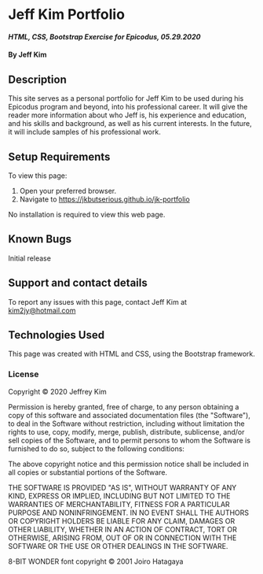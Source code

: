 # Jeff Kim Portfolio

#### _HTML, CSS, Bootstrap Exercise for Epicodus, 05.29.2020_

#### By **Jeff Kim**

## Description

This site serves as a personal portfolio for Jeff Kim to be used during his Epicodus program and beyond, into his professional career. It will give the reader more information about who Jeff is, his experience and education, and his skills and background, as well as his current interests. In the future, it will include samples of his professional work.

## Setup Requirements

To view this page:

1. Open your preferred browser.
2. Navigate to https://jkbutserious.github.io/jk-portfolio

No installation is required to view this web page.

## Known Bugs

Initial release

## Support and contact details

To report any issues with this page, contact Jeff Kim at kim2jy@hotmail.com

## Technologies Used

This page was created with HTML and CSS, using the Bootstrap framework.

### License

Copyright © 2020 Jeffrey Kim

Permission is hereby granted, free of charge, to any person obtaining a copy of this software and associated documentation files (the "Software"), to deal in the Software without restriction, including without limitation the rights to use, copy, modify, merge, publish, distribute, sublicense, and/or sell copies of the Software, and to permit persons to whom the Software is furnished to do so, subject to the following conditions:

The above copyright notice and this permission notice shall be included in all copies or substantial portions of the Software.

THE SOFTWARE IS PROVIDED "AS IS", WITHOUT WARRANTY OF ANY KIND, EXPRESS OR IMPLIED, INCLUDING BUT NOT LIMITED TO THE WARRANTIES OF MERCHANTABILITY, FITNESS FOR A PARTICULAR PURPOSE AND NONINFRINGEMENT. IN NO EVENT SHALL THE AUTHORS OR COPYRIGHT HOLDERS BE LIABLE FOR ANY CLAIM, DAMAGES OR OTHER LIABILITY, WHETHER IN AN ACTION OF CONTRACT, TORT OR OTHERWISE, ARISING FROM, OUT OF OR IN CONNECTION WITH THE SOFTWARE OR THE USE OR OTHER DEALINGS IN THE SOFTWARE.

8-BIT WONDER font copyright © 2001 Joiro Hatagaya